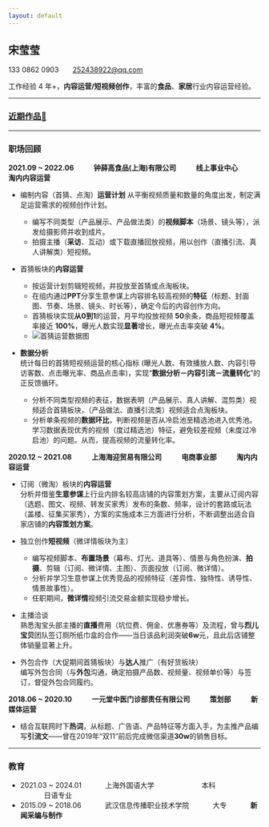 ```yaml
---
layout: default
---
```


## 宋莹莹

133 0862 0903       [252438922@qq.com](mailto:252438922@qq.com)

工作经验 4 年+，**内容运营/短视频创作**，丰富的**食品**、**家居**行业内容运营经验。

---

### [近期作品🔗](https://sprat-my.sharepoint.com/:f:/g/personal/syy_sprat_top/El9S1ntXa9NEidPii7jnDO4BbS2XDGSYVg09ou0ybEazqQ?e=w7NW1K)


---


### 职场回顾



**2021.09 ~ 2022.06            钟薛高食品(上海)有限公司            线上事业中心            淘内内容运营**

- 编制内容（首猜、点淘）**运营计划**
从平衡视频质量和数量的角度出发，制定满足运营需求的视频创作计划。
  -	编写不同类型（产品展示、产品做法类）的**视频脚本**（场景、镜头等），派发给摄影师并收到成片。
  -	拍摄主播（**采访**、互动）或下载直播回放视频，用以创作（直播引流、真人讲解类）短视频。

- 首猜板块的**内容运营**
  - 按运营计划剪辑短视频，并投放至首猜或点淘板块。
  - 在组内通过**PPT**分享生意参谋上内容排名较高视频的**特征**（标题、封面图、节奏、场景、镜头、时长等），确定今后的内容创作方向。
  - 首猜板块实现**从0到1**的运营，月平均投放视频 **50**余条，商品短视频覆盖率接近 **100%**，曝光人数实现**显著**增长，曝光点击率突破 **4%**。
  - ![首猜运营数据图](/assets/img/shoucai.png)
- **数据分析**
<br>统计每日的首猜短视频运营的核心指标 (曝光人数、有效播放人数、内容引导访客数、点击曝光率、商品点击率)，实现“**数据分析－内容引流－流量转化**”的正反馈循环。
  -	分析不同类型视频的表征，数据表明（产品展示、真人讲解、混剪类）视频适合首猜板块，（产品做法、直播引流类）视频适合点淘板块。
  -	分析单条视频的**数据环比**，判断视频是否从冷启池至精选池进入优秀池。学习数据表现优秀的视频（度过精选池）特征，避免较差视频（未度过冷启池）的问题。从而，提高视频的流量转化率。

  

**2020.12 ~ 2021.08            上海海迎贸易有限公司            电商事业部            淘内内容运营**

- 订阅（微淘）板块的**内容运营**
<br>分析并借鉴**生意参谋**上行业内排名较高店铺的内容策划方案，主要从订阅内容（选题、图文、视频、转发买家秀）发布的条数、频率，设计的套路或玩法（盖楼、征集买家秀），方案的实施成本三方面进行分析，不断调整出适合自家店铺的**内容策划方案**。

- 独立创作**短视频**（微详情板块为主）
   - 编写视频脚本、**布置场景**（幕布、灯光、道具等）、情景与角色扮演、**拍摄**、剪辑（订阅、微详情、主图）、页面投放（订阅、微详情）。
   - 分析并学习生意参谋上优秀竞品的视频特征（差异性、独特性、诱导性、情景故事性）。
   - 任职期间，**微详情**视频引流交易金额实现稳步增长。

- 主播洽谈
<br>熟悉淘宝头部主播的**直播**费用（坑位费、佣金、优惠券等）及流程，曾与**烈儿宝贝**团队签订厕所纸巾盒的合作——当日该品利润突破**6w**元，且此后店铺整体销量显著上升。

- 外包合作（大促期间首猜板块）与**达人**推广（有好货板块）
<br>编写外包合同（与**外包**沟通，确定拍摄产品数、视频量、视频单价等）与签订，督促外包合同履约。

<p>
    <strong>2018.06 ~ 2020.10&nbsp;&nbsp;&nbsp;&nbsp;&nbsp;&nbsp;&nbsp;&nbsp;&nbsp;&nbsp;&nbsp; 一元堂中医门诊部责任有限公司&nbsp;&nbsp;&nbsp;&nbsp;&nbsp;&nbsp;&nbsp;&nbsp;&nbsp;&nbsp;&nbsp; 策划部&nbsp;&nbsp;&nbsp;&nbsp;&nbsp;&nbsp;&nbsp;&nbsp;&nbsp;&nbsp;&nbsp; 新媒体运营</strong>
</p>

- 结合互联网时下**热词**，从标题、广告语、产品特征等方面入手，为主推产品编写**引流文**——曾在2019年“双11”前后完成微信渠道**30w**的销售目标。



---

### 教育

<ul>
    <li>2021.03 ~ 2024.01&nbsp;&nbsp;&nbsp;&nbsp;&nbsp;&nbsp;&nbsp;&nbsp;&nbsp;&nbsp;&nbsp; 上海外国语大学&nbsp;&nbsp;&nbsp;&nbsp;&nbsp;&nbsp;&nbsp;&nbsp;&nbsp;&nbsp;&nbsp; &nbsp;&nbsp;&nbsp;&nbsp;&nbsp;&nbsp;&nbsp;&nbsp;&nbsp;&nbsp;&nbsp; 本科&nbsp;&nbsp;&nbsp;&nbsp;&nbsp;&nbsp;&nbsp;&nbsp;&nbsp;&nbsp;&nbsp; &nbsp;&nbsp;&nbsp;&nbsp;&nbsp;&nbsp;&nbsp;&nbsp;&nbsp;&nbsp;&nbsp; 日语专业</li>
    <li>2015.09 ~ 2018.06&nbsp;&nbsp;&nbsp;&nbsp;&nbsp;&nbsp;&nbsp;&nbsp;&nbsp;&nbsp;&nbsp; 武汉信息传播职业技术学院&nbsp;&nbsp;&nbsp;&nbsp;&nbsp;&nbsp;&nbsp;&nbsp;&nbsp;&nbsp;&nbsp; 大专&nbsp;&nbsp;&nbsp;&nbsp;&nbsp;&nbsp;&nbsp;&nbsp;&nbsp;&nbsp;&nbsp; <strong>新闻采编与制作</strong></li>
</ul>
  
